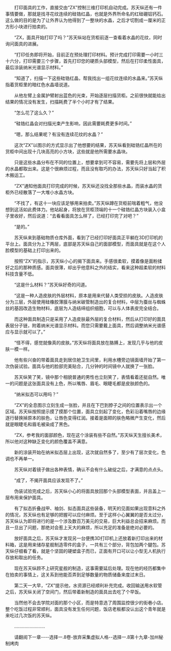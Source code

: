 <div class="read-content j_readContent" id="">
                <p>　　打印面具的工作，直接交由“ZX”控制三维打印机自动完成。苏天纵还有一件事情要做，那就是找寻花纹连续的硅锆红晶，也就是外界所命名的红硅硼铝钙石。这么做的目的是为了让外界认为他得到了一整块的水晶，之后才切割成一厘米的正方形小块进行拍卖的。<p>　　“ZX，面具开始打印了吗？”苏天纵站在货柜前逐一查看着水晶的花纹，同时询问面具的进展。<p>　　“打印任务即将开始，目前正在预处理打印材料。预计完成打印需要一小时三十六分，打印需要三个步骤，首先打印您的硬质头部模型，然后在打印柔性面具，最后涂装纳米光谱显示材料。”<p>　　“知道了，扫描一下这些硅锆红晶，帮我找出一组花纹连续的水晶来。”苏天纵指着货柜里的暗红色水晶墙说道。<p>　　从他左臂上金属护臂射出蓝色的光束，开始逐层扫描货柜。之前很快就能给出结果的情况没有发生，扫描耗费了半个小时才有了结果。<p>　　“怎么花了这么久？”<p>　　“硅锆红晶会对扫描光束产生影响，因此需要耗费更多时间。”<p>　　“嗯，那么结果呢？有没有连续花纹的水晶？”<p>　　这次“ZX”以图示的方式显示出了他想要的结果，苏天纵看到硅锆红晶所在的货柜中间出现十几块高亮的小方块，这些就是他所需要水晶块。<p>　　只是这些水晶分布在不同的位置上，想要拿到可不容易，需要先将上层和外层的水晶都取出来。这是个很麻烦过程，而且没有取巧的办法，苏天纵只好当起了积木搬运工。<p>　　“ZX”通知他面具打印完成的时候，苏天纵还没找全那些水晶，而装水晶的货柜外已经散落了一大堆小水晶方块。<p>　　“不找了，有这十一块应该足够用来拍卖。”苏天纵蹲在货柜前喘着粗气，他没想到这活如此费体力。他站起身，将放在货柜顶端的十一个硅锆红晶方块装入小盒子里收好，然后说道：“去看看面具怎么样了，已经打印完了对吧？”<p>　　“是的。”<p>　　苏天纵来到基础物质仓库外面，看到了已经打印好面具正平躺在3D打印机的平台上。面具分为上下两层，底部是苏天纵自己的面部模型，而面具就是在这个人脸模型的基础上打印出来的。<p>　　按照“ZX”的指示，苏天纵小心的揭下面具来。手感很柔软，摸着像是面粉揉好之后的那种质感。面具很薄，却出乎他意料之外的结实，看来这种超柔软的材料科技含量不低。<p>　　“这是什么材料？”苏天纵好奇的问道。<p>　　“这是一种人造皮肤的外层材料，原本是用来代替人类受损的皮肤。人造皮肤分为三层，外层使用硅橡胶薄膜与纳米碳管制造出的复合材料，中层为蚕丝与蜘蛛丝的基因改造生物材料，底层为人造结缔组织细胞，可以与人体表皮完全结合。<p>　　而这种面具制造只是采用了人造皮肤最外层的复合材料，然后从打印好的面具表层分子链，附着纳米光谱显示材料。而您只需要戴上面具，然后调整纳米光谱感应与显示就可以了。”<p>　　“怪不得，感觉就像真的皮肤。”苏天纵将面具放在胳膊上，发现几乎与他的皮肤一模一样。<p>　　他有些兴奋的带着面具走到居住舱卫生间里，利用水槽旁边镜面墙开始了第一次伪装试验。面具与他的脸部完美贴合，几分钟的时间镜中人就换了一张脸。<p>　　苏天纵笑了笑，镜中那个相貌普通的男性也立刻笑了，表情看着还挺自然。唯一的问题是这张面具没有上色，所以嘴唇、眉毛、眼睫毛都是皮肤颜色的。<p>　　“纳米拟态可以用吗？”<p>　　“ZX”的全息图示立刻生成一张脸，并且在下巴到脖子之间的位置表示出一个区域。苏天纵按照提示摸了摸那个位置，面具立刻起了变化，色彩沿着嘴唇的边缘逐行替换掉原本的肤色，让唇色变得红润。接着是面颊的肤色略微产生变化，然后就是眼睫毛和眉毛被染成了黑色。<p>　　“ZX，参考我的面部颜色，现在这个涂装有些不自然。”苏天纵天生擅长美术，所以他对这种缺乏变化的颜色覆盖不满意。<p>　　新的涂装开始在纳米拟态层上出现，这次就自然多了，至少有了层次变化，色调也不再单一。<p>　　苏天纵对着镜子做出各种表情，确认不会有什么破绽之后，才满意的点点头。<p>　　“成了，不揭开面具应该发现不了。”<p>　　伪装试验完成之后，苏天纵小心的将面具放回那个头部模型表面，并且盖上一层布用来保护面具。<p>　　有了拟态折叠战甲、袖剑、拟态面具这些装备，明天的见面如果出现意料之外的情况，苏天纵也有足够的把握可以应付麻烦。至于这样小心翼翼的是否太过分，苏天纵认为即将进行的是一个涉及数百万美元的交易，巨大利益总会招来麻烦。而且一旦出了问题，那绝对会惹上天大的麻烦，所以充足的准备是绝对必要的。<p>　　放好面具之后，苏天纵才发现另一台便携3D打印机上还放着新打印出来的材料箱，这是用来储存星舰制造零件的盒子，一共有三个部分，背包加两个腿包。苏天纵仔细看了看，就是个坚固的硬塑盒子而已，正面有开口可以让小型无人机执行存放和取出的任务。<p>　　现在苏天纵顾不上研究星舰的制造，这事需要延后处理。现在他的经历都集中在拍卖的事情上，这关系到他能否弄到足够数量的物质储备来度过末日。<p>　　第二天一大早，“ZX”提示他，水资源已经顺利补充完成。收回输送用水软管之后，苏天纵关闭了空间门，然后带着新制造的面具出去吃了个早饭。<p>　　当然他不会去学院对面的那个小区，而是特意选了周围监控很少的街巷小店。整个吃饭过程非常顺利，面具没有发生任何问题，饭店老板都没认出这个青年就是来吃过几次饭的苏天纵。<p>　　……………………<p>　　请翻阅下一章----选择一.8卷-放弃采集虚拟人格--选择一.8第十九章-加州秘制烤肉<p> 
            </div>